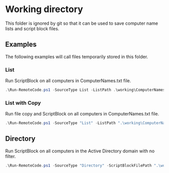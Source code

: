 # Working directory

This folder is ignored by git so that it can be used to save computer name lists and script block files.

## Examples

The following examples will call files temporarily stored in this folder.

### List

Run ScriptBlock on all computers in ComputerNames.txt file.

```powershell
.\Run-RemoteCode.ps1 -SourceType List -ListPath .\working\ComputerNames.txt -ScriptBlockFilePath .\working\ScriptBlock.ps1 -Verbose
```

### List with Copy

Run file copy and ScriptBlock on all computers in ComputerNames.txt file.

```powershell
.\Run-RemoteCode.ps1 -SourceType "List" -ListPath ".\working\ComputerNames.txt" -ScriptBlockFilePath ".\working\ScriptBlock.ps1" -SourcePath "\\FileServer\Folder" -DestinationPath "c$\Windows\Temp" -Verbose
```

## Directory

Run ScriptBlock on all computers in the Active Directory domain with no filter.

```powershell
.\Run-RemoteCode.ps1 -SourceType "Directory" -ScriptBlockFilePath ".\working\ScriptBlock.ps1" -Verbose
```

